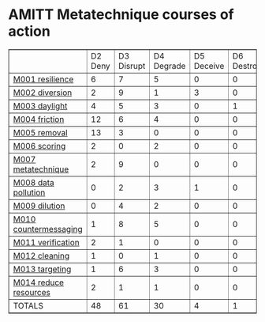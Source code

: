 # AMITT Metatechnique courses of action

<table border="1">
<tr>
<td> </td>
    <td>D2 Deny</td>
<td>D3 Disrupt</td>
<td>D4 Degrade</td>
<td>D5 Deceive</td>
<td>D6 Destroy</td>
<td>D7 Deter</td>
<td>TOTALS</td></tr><tr>
<td><a href="../metatechniques/M001.md">M001 resilience</a></td>
<td>6</td>
<td>7</td>
<td>5</td>
<td>0</td>
<td>0</td>
<td>4</td>
<td>22</td>
</tr>
<tr>
<td><a href="../metatechniques/M002.md">M002 diversion</a></td>
<td>2</td>
<td>9</td>
<td>1</td>
<td>3</td>
<td>0</td>
<td>0</td>
<td>15</td>
</tr>
<tr>
<td><a href="../metatechniques/M003.md">M003 daylight</a></td>
<td>4</td>
<td>5</td>
<td>3</td>
<td>0</td>
<td>1</td>
<td>1</td>
<td>14</td>
</tr>
<tr>
<td><a href="../metatechniques/M004.md">M004 friction</a></td>
<td>12</td>
<td>6</td>
<td>4</td>
<td>0</td>
<td>0</td>
<td>0</td>
<td>22</td>
</tr>
<tr>
<td><a href="../metatechniques/M005.md">M005 removal</a></td>
<td>13</td>
<td>3</td>
<td>0</td>
<td>0</td>
<td>0</td>
<td>0</td>
<td>16</td>
</tr>
<tr>
<td><a href="../metatechniques/M006.md">M006 scoring</a></td>
<td>2</td>
<td>0</td>
<td>2</td>
<td>0</td>
<td>0</td>
<td>2</td>
<td>6</td>
</tr>
<tr>
<td><a href="../metatechniques/M007.md">M007 metatechnique</a></td>
<td>2</td>
<td>9</td>
<td>0</td>
<td>0</td>
<td>0</td>
<td>3</td>
<td>14</td>
</tr>
<tr>
<td><a href="../metatechniques/M008.md">M008 data pollution</a></td>
<td>0</td>
<td>2</td>
<td>3</td>
<td>1</td>
<td>0</td>
<td>0</td>
<td>6</td>
</tr>
<tr>
<td><a href="../metatechniques/M009.md">M009 dilution</a></td>
<td>0</td>
<td>4</td>
<td>2</td>
<td>0</td>
<td>0</td>
<td>0</td>
<td>6</td>
</tr>
<tr>
<td><a href="../metatechniques/M010.md">M010 countermessaging</a></td>
<td>1</td>
<td>8</td>
<td>5</td>
<td>0</td>
<td>0</td>
<td>1</td>
<td>15</td>
</tr>
<tr>
<td><a href="../metatechniques/M011.md">M011 verification</a></td>
<td>2</td>
<td>1</td>
<td>0</td>
<td>0</td>
<td>0</td>
<td>0</td>
<td>3</td>
</tr>
<tr>
<td><a href="../metatechniques/M012.md">M012 cleaning</a></td>
<td>1</td>
<td>0</td>
<td>1</td>
<td>0</td>
<td>0</td>
<td>0</td>
<td>2</td>
</tr>
<tr>
<td><a href="../metatechniques/M013.md">M013 targeting</a></td>
<td>1</td>
<td>6</td>
<td>3</td>
<td>0</td>
<td>0</td>
<td>1</td>
<td>11</td>
</tr>
<tr>
<td><a href="../metatechniques/M014.md">M014 reduce resources</a></td>
<td>2</td>
<td>1</td>
<td>1</td>
<td>0</td>
<td>0</td>
<td>0</td>
<td>4</td>
</tr>
<tr>
<td>TOTALS</td>
<td>48</td>
<td>61</td>
<td>30</td>
<td>4</td>
<td>1</td>
<td>12</td>
<td>156</td>
</tr>
</table>
